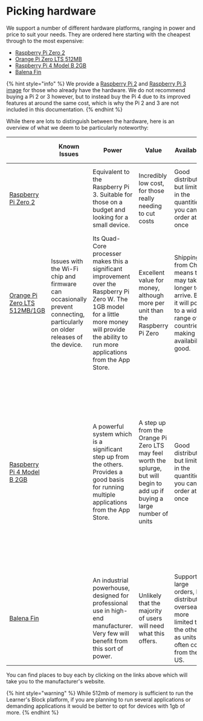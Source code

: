 # Picking hardware

We support a number of different hardware platforms, ranging in power and price to suit your needs. They are ordered here starting with the cheapest through to the most expensive:

* [Raspberry Pi Zero 2](https://www.raspberrypi.com/products/raspberry-pi-zero-2-w/)
* [Orange Pi Zero LTS 512MB](http://www.orangepi.org/orangepizerolts/)
* [Raspberry Pi 4 Model B 2GB](https://www.raspberrypi.org/products/raspberry-pi-4-model-b/)
* [Balena Fin](https://www.balena.io/fin/?)

{% hint style="info" %}
We provide a [Raspberry Pi 2](https://downloads.learnersblock.org) and [Raspberry Pi 3 image](https://downloads.learnersblock.org) for those who already have the hardware. We do not recommend buying a Pi 2 or 3 however, but to instead buy the Pi 4 due to its improved features at around the same cost, which is why the Pi 2 and 3 are not included in this documentation.
{% endhint %}

While there are lots to distinguish between the hardware, here is an overview of what we deem to be particularly noteworthy:

|                                                                                            | Known Issues                                                                                                                | Power                                                                                                                                                                                                   | Value                                                                                                                        | Availability                                                                                                                          | Features                                                                                                                                                                                                                                                 | Durability                                                                                                   | Wi-Fi                                                                                                                                                                                                    | Storage                         | Approximate cost (before shipping)                              |
| ------------------------------------------------------------------------------------------ | --------------------------------------------------------------------------------------------------------------------------- | ------------------------------------------------------------------------------------------------------------------------------------------------------------------------------------------------------- | ---------------------------------------------------------------------------------------------------------------------------- | ------------------------------------------------------------------------------------------------------------------------------------- | -------------------------------------------------------------------------------------------------------------------------------------------------------------------------------------------------------------------------------------------------------- | ------------------------------------------------------------------------------------------------------------ | -------------------------------------------------------------------------------------------------------------------------------------------------------------------------------------------------------- | ------------------------------- | --------------------------------------------------------------- |
| [Raspberry Pi Zero 2](https://www.raspberrypi.com/products/raspberry-pi-zero-2-w/)         |                                                                                                                             | Equivalent to the Raspberry Pi 3. Suitable for those on a budget and looking for a small device.                                                                                                        | Incredibly low cost, for those really needing to cut costs                                                                   | Good distribution, but limited in the quantities you can order at once                                                                | Provides the bare minimum needed to run the Block, no USB ports and no Ethernet                                                                                                                                                                          | Tried and tested, produced by a reliable manufacturer                                                        | Built in Wi-Fi, but with no aerial impacts the range                                                                                                                                                     | SD Card                         | $15USD                                                          |
| [Orange Pi Zero LTS 512MB/1GB](http://www.orangepi.org/orangepizerolts/)                   | Issues with the Wi-Fi chip and firmware can occasionally prevent connecting, particularly on older releases of the device.  | Its Quad-Core processer makes this a significant improvement over the Raspberry Pi Zero W. The 1GB model for a little more money will provide the ability to run more applications from the App Store.  | Excellent value for money, although more per unit than the Raspberry Pi Zero                                                 | Shipping from China means this may take longer to arrive. But it will post to a wide range of countries making the availability good. | An Ethernet Port and USB Port make this feature rich hardware expanding the possibilities for your Learner's Block                                                                                                                                       | Runs a little hotter than other units, that may result in slowdowns if in extreme heats and direct sunlight. | An included aerial gives the range a healthy boost                                                                                                                                                       | SD Card                         | $17USD+                                                         |
| [Raspberry Pi 4 Model B 2GB](https://www.raspberrypi.org/products/raspberry-pi-4-model-b/) |                                                                                                                             | A powerful system which is a significant step up from the others. Provides a good basis for running multiple applications from the App Store.                                                           | A step up from the Orange Pi Zero LTS may feel worth the splurge, but will begin to add up if buying a large number of units | Good distribution, but limited in the quantities you can order at once                                                                | Quad-Core processor, 2GB of RAM (no need to go higher) and a Gigabit Ethernet port means this hardware could be plugged into a school network to handle larger numbers. it does mean a larger form factor that won't fit in your pocket like the others. | Tried and tested, produced by a reliable manufacturer                                                        | No aerial, but the newer hardware and technologies provide a good range. Ethernet connectivity will allow for more users, but Wi-Fi is unlikely to support more users than the Orange Pi Zero LTS 512MB. | SD Card                         | $30USD                                                          |
| [Balena Fin](https://www.balena.io/fin/?)                                                  |                                                                                                                             | An industrial powerhouse, designed for professional use in high-end manufacturer. Very few will benefit from this sort of power.                                                                        | Unlikely that the majority of users will need what this offers.                                                              | Supports large orders, but distribution overseas more limited that the others as units will often come from the US.                   | Ethernet and USB Ports                                                                                                                                                                                                                                   | Among the best in class                                                                                      | Designed for Internet of Things devices, Wi-Fi connectivity is central to its design                                                                                                                     | Built in 8/16/32/64 GB options. | $200USD+ (will require additional hardware on top of this cost) |

You can find places to buy each by clicking on the links above which will take you to the manufacturer's website.

{% hint style="warning" %}
While 512mb of memory is sufficient to run the Learner's Block platform, if you are planning to run several applications or demanding applications it would be better to opt for devices with 1gb of more.&#x20;
{% endhint %}
